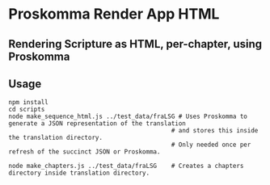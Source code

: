 # Proskomma Render App HTML
## Rendering Scripture as HTML, per-chapter, using Proskomma

## Usage
```
npm install
cd scripts
node make_sequence_html.js ../test_data/fraLSG # Uses Proskomma to generate a JSON representation of the translation
                                             # and stores this inside the translation directory.
                                             # Only needed once per refresh of the succinct JSON or Proskomma.

node make_chapters.js ../test_data/fraLSG    # Creates a chapters directory inside translation directory.
```
